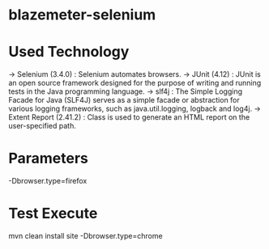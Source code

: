 # blazemeter-selenium

# Used Technology
-> Selenium (3.4.0) : Selenium automates browsers.
-> JUnit (4.12) : JUnit is an open source framework designed for the purpose of writing and running tests in the Java programming language.
-> slf4j : The Simple Logging Facade for Java (SLF4J) serves as a simple facade or abstraction for various logging frameworks, such as java.util.logging, logback and log4j.
-> Extent Report (2.41.2) : Class is used to generate an HTML report on the user-specified path.
  
# Parameters
-Dbrowser.type=firefox


# Test Execute
mvn clean install site -Dbrowser.type=chrome

